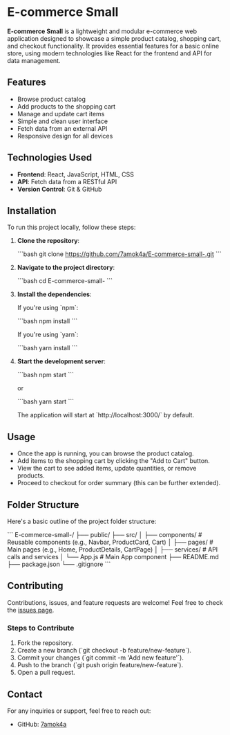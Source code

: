 
# E-commerce Small

**E-commerce Small** is a lightweight and modular e-commerce web application designed to showcase a simple product catalog, shopping cart, and checkout functionality. It provides essential features for a basic online store, using modern technologies like React for the frontend and API for data management.

## Features

- Browse product catalog
- Add products to the shopping cart
- Manage and update cart items
- Simple and clean user interface
- Fetch data from an external API
- Responsive design for all devices

## Technologies Used

- **Frontend**: React, JavaScript, HTML, CSS
- **API**: Fetch data from a RESTful API
- **Version Control**: Git & GitHub

## Installation

To run this project locally, follow these steps:

1. **Clone the repository**:

   \`\`\`bash
   git clone https://github.com/7amok4a/E-commerce-small-.git
   \`\`\`

2. **Navigate to the project directory**:

   \`\`\`bash
   cd E-commerce-small-
   \`\`\`

3. **Install the dependencies**:

   If you're using \`npm\`:

   \`\`\`bash
   npm install
   \`\`\`

   If you're using \`yarn\`:

   \`\`\`bash
   yarn install
   \`\`\`

4. **Start the development server**:

   \`\`\`bash
   npm start
   \`\`\`

   or

   \`\`\`bash
   yarn start
   \`\`\`

   The application will start at \`http://localhost:3000/\` by default.

## Usage

- Once the app is running, you can browse the product catalog.
- Add items to the shopping cart by clicking the "Add to Cart" button.
- View the cart to see added items, update quantities, or remove products.
- Proceed to checkout for order summary (this can be further extended).

## Folder Structure

Here's a basic outline of the project folder structure:

\`\`\`
E-commerce-small-/
├── public/
├── src/
│   ├── components/      # Reusable components (e.g., Navbar, ProductCard, Cart)
│   ├── pages/           # Main pages (e.g., Home, ProductDetails, CartPage)
│   ├── services/        # API calls and services
│   └── App.js           # Main App component
├── README.md
├── package.json
└── .gitignore
\`\`\`

## Contributing

Contributions, issues, and feature requests are welcome! Feel free to check the [issues page](https://github.com/7amok4a/E-commerce-small-/issues).

### Steps to Contribute

1. Fork the repository.
2. Create a new branch (\`git checkout -b feature/new-feature\`).
3. Commit your changes (\`git commit -m 'Add new feature'\`).
4. Push to the branch (\`git push origin feature/new-feature\`).
5. Open a pull request.



## Contact

For any inquiries or support, feel free to reach out:

- GitHub: [7amok4a](https://github.com/7amok4a)

